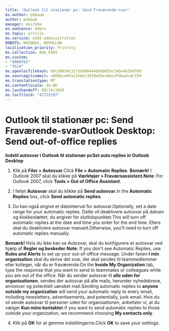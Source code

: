 ```yaml
---
title: 'Outlook til stationær pc: Send Fraværende-svar'
ms.author: pebaum
author: pebaum
manager: mnirkhe
ms.audience: Admin
ms.topic: article
ms.service: o365-administration
ROBOTS: NOINDEX, NOFOLLOW
localization_priority: Priority
ms.collection: Adm_O365
ms.custom:
- "9000761"
- "3514"
ms.openlocfilehash: 69cd963dc3171bd98444b0d865bc345e4b356f60
ms.sourcegitcommit: c6692ce0fa1358ec3529e59ca0ecdfdea4cdc759
ms.translationtype: MT
ms.contentlocale: da-DK
ms.lasthandoff: 09/14/2020
ms.locfileid: "47722197"
---
```

# <a name="outlook-desktop-send-out-of-office-replies"></a><span data-ttu-id="02508-102">Outlook til stationær pc: Send Fraværende-svar</span><span class="sxs-lookup"><span data-stu-id="02508-102">Outlook Desktop: Send out-of-office replies</span></span>

<span data-ttu-id="02508-103">**Indstil autosvar i Outlook til stationær pc**</span><span class="sxs-lookup"><span data-stu-id="02508-103">**Set auto replies in Outlook Desktop**</span></span>

1. <span data-ttu-id="02508-104">Klik på **Filer > Autosvar**.</span><span class="sxs-lookup"><span data-stu-id="02508-104">Click **File > Automatic Replies**.</span></span> <span data-ttu-id="02508-105">**Bemærk!** I Outlook 2007 skal du klikke på **Værktøjer > Fraværsassistent**.</span><span class="sxs-lookup"><span data-stu-id="02508-105">**Note**: For Outlook 2007, click **Tools > Out of Office Assistant**.</span></span>

2. <span data-ttu-id="02508-106">I feltet **Autosvar** skal du klikke på **Send autosvar**.</span><span class="sxs-lookup"><span data-stu-id="02508-106">In the **Automatic Replies** box, click **Send automatic replies**.</span></span>

3. <span data-ttu-id="02508-107">Du kan også angive et datointerval for autosvar.</span><span class="sxs-lookup"><span data-stu-id="02508-107">Optionally, set a date range for your automatic replies.</span></span> <span data-ttu-id="02508-108">Dette vil deaktivere autosvar på datoen og klokkeslættet, du angiver for sluttidspunktet.</span><span class="sxs-lookup"><span data-stu-id="02508-108">This will turn off automatic replies at the date and time you enter for the end time.</span></span> <span data-ttu-id="02508-109">Ellers skal du deaktivere autosvar manuelt.</span><span class="sxs-lookup"><span data-stu-id="02508-109">Otherwise, you'll need to turn off automatic replies manually.</span></span>

<span data-ttu-id="02508-110">**Bemærk!** Hvis du ikke kan se Autosvar, skal du konfigurere et autosvar ved hjælp af **Regler og beskeder**.</span><span class="sxs-lookup"><span data-stu-id="02508-110">**Note**: If you don't see Automatic Replies, use **Rules and Alerts** to set up your out-of-office message.</span></span> <span data-ttu-id="02508-111">Under fanen **I min organisation** skal du skrive det svar, der skal sendes til teammedlemmer eller kolleger, når du er fraværende.</span><span class="sxs-lookup"><span data-stu-id="02508-111">On the **Inside My Organization** tab, type the response that you want to send to teammates or colleagues while you are out of the office.</span></span> <span data-ttu-id="02508-112">Når du sender autosvar til **alle uden for organisationen**, sendes der autosvar på alle mails, herunder nyhedsbreve, annoncer og potentielt uønsket mail.</span><span class="sxs-lookup"><span data-stu-id="02508-112">Sending automatic replies to **anyone outside my organization** will send your automatic reply to every email, including newsletters, advertisements, and potentially, junk email.</span></span> <span data-ttu-id="02508-113">Hvis du vil sende autosvar til personer uden for organisationen, anbefaler vi, at du vælger **Kun mine kontakter**.</span><span class="sxs-lookup"><span data-stu-id="02508-113">If you want to send automatic replies to those outside your organization, we recommend choosing **My contacts only**.</span></span>

4. <span data-ttu-id="02508-114">Klik på **OK** for at gemme indstillingerne.</span><span class="sxs-lookup"><span data-stu-id="02508-114">Click **OK** to save your settings.</span></span>
